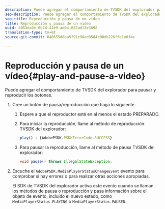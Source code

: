 ```yaml
---
description: Puede agregar el comportamiento de TVSDK del explorador para pausar y reproducir los botones.
seo-description: Puede agregar el comportamiento de TVSDK del explorador para pausar y reproducir los botones.
seo-title: Reproducción y pausa de un vídeo
title: Reproducción y pausa de un vídeo
uuid: 4053ea9e-6b74-41e9-ad04-087ad13e3698
translation-type: tm+mt
source-git-commit: 040655d8ba5f91c98ed0584c08db226ffe1e0f4e

---
```



# Reproducción y pausa de un vídeo{#play-and-pause-a-video}

Puede agregar el comportamiento de TVSDK del explorador para pausar y reproducir los botones.

1. Cree un botón de pausa/reproducción que haga lo siguiente.
   1. Espere a que el reproductor esté en al menos el estado PREPARADO.
   1. Para iniciar la reproducción, llame al método de reproducción TVSDK del explorador:

      ```js
      play() → {AdobePSDK.PSDKErrorCode.SUCCESS}
      ```

   1. Para pausar la reproducción, llame al método de pausa TVSDK del explorador:

      ```java
      void pause() throws IllegalStateException;
      ```

1. Escuche el `AdobePSDK.MediaPlayerStatusChangeEvent` evento para comprobar si hay errores o para realizar otras acciones apropiadas.

   El SDK de TVSDK del explorador activa este evento cuando se llaman los métodos de pausa o reproducción y pasa información sobre el objeto de evento, incluido el nuevo estado, como `MediaPlayerStatus.PLAYING` o `MediaPlayerStatus.PAUSED`.


